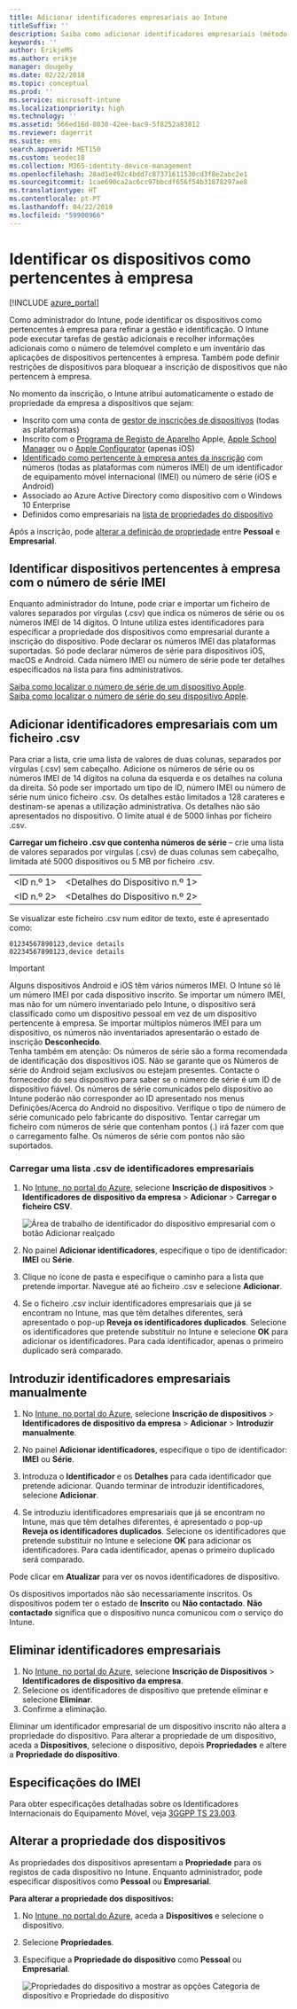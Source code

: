 ```yaml
---
title: Adicionar identificadores empresariais ao Intune
titleSuffix: ''
description: Saiba como adicionar identificadores empresariais (método de inscrição, IMEI e números de série) ao Microsoft Intune.
keywords: ''
author: ErikjeMS
ms.author: erikje
manager: dougeby
ms.date: 02/22/2018
ms.topic: conceptual
ms.prod: ''
ms.service: microsoft-intune
ms.localizationpriority: high
ms.technology: ''
ms.assetid: 566ed16d-8030-42ee-bac9-5f8252a83012
ms.reviewer: dagerrit
ms.suite: ems
search.appverid: MET150
ms.custom: seodec18
ms.collection: M365-identity-device-management
ms.openlocfilehash: 28ad1e492c4bdd7c87371611530cd3f8e2abc2e1
ms.sourcegitcommit: 1cae690ca2ac6cc97bbcdf656f54b31878297ae8
ms.translationtype: HT
ms.contentlocale: pt-PT
ms.lasthandoff: 04/22/2019
ms.locfileid: "59900966"
---
```

# <a name="identify-devices-as-corporate-owned"></a>Identificar os dispositivos como pertencentes à empresa

[!INCLUDE [azure_portal](./includes/azure_portal.md)]

Como administrador do Intune, pode identificar os dispositivos como pertencentes à empresa para refinar a gestão e identificação. O Intune pode executar tarefas de gestão adicionais e recolher informações adicionais como o número de telemóvel completo e um inventário das aplicações de dispositivos pertencentes à empresa. Também pode definir restrições de dispositivos para bloquear a inscrição de dispositivos que não pertencem à empresa.

No momento da inscrição, o Intune atribui automaticamente o estado de propriedade da empresa a dispositivos que sejam:

- Inscrito com uma conta de [gestor de inscrições de dispositivos](device-enrollment-manager-enroll.md) (todas as plataformas)
- Inscrito com o [Programa de Registo de Aparelho](device-enrollment-program-enroll-ios.md) Apple, [Apple School Manager](apple-school-manager-set-up-ios.md) ou o [Apple Configurator](apple-configurator-enroll-ios.md) (apenas iOS)
- [Identificado como pertencente à empresa antes da inscrição](#identify-corporate-owned-devices-with-imei-or-serial-number) com números (todas as plataformas com números IMEI) de um identificador de equipamento móvel internacional (IMEI) ou número de série (iOS e Android)
- Associado ao Azure Active Directory como dispositivo com o Windows 10 Enterprise
- Definidos como empresariais na [lista de propriedades do dispositivo](#change-device-ownership)

Após a inscrição, pode [alterar a definição de propriedade](#change-device-ownership) entre **Pessoal** e **Empresarial**.

## <a name="identify-corporate-owned-devices-with-imei-or-serial-number"></a>Identificar dispositivos pertencentes à empresa com o número de série IMEI

Enquanto administrador do Intune, pode criar e importar um ficheiro de valores separados por vírgulas (.csv) que indica os números de série ou os números IMEI de 14 dígitos. O Intune utiliza estes identificadores para especificar a propriedade dos dispositivos como empresarial durante a inscrição do dispositivo. Pode declarar os números IMEI das plataformas suportadas. Só pode declarar números de série para dispositivos iOS, macOS e Android. Cada número IMEI ou número de série pode ter detalhes especificados na lista para fins administrativos.

<!-- When you upload serial numbers for corporate-owned iOS devices, they must be paired with a corporate enrollment profile. Devices must then be enrolled using either Apple’s device enrollment program (DEP) or Apple Configurator to have them appear as corporate-owned. -->

[Saiba como localizar o número de série de um dispositivo Apple](https://support.apple.com/HT204308).<br>
[Saiba como localizar o número de série do seu dispositivo Apple](https://support.google.com/store/answer/3333000).

## <a name="add-corporate-identifiers-by-using-a-csv-file"></a>Adicionar identificadores empresariais com um ficheiro .csv
Para criar a lista, crie uma lista de valores de duas colunas, separados por vírgulas (.csv) sem cabeçalho. Adicione os números de série ou os números IMEI de 14 dígitos na coluna da esquerda e os detalhes na coluna da direita. Só pode ser importado um tipo de ID, número IMEI ou número de série num único ficheiro .csv. Os detalhes estão limitados a 128 carateres e destinam-se apenas a utilização administrativa. Os detalhes não são apresentados no dispositivo. O limite atual é de 5000 linhas por ficheiro .csv.

**Carregar um ficheiro .csv que contenha números de série** – crie uma lista de valores separados por vírgulas (.csv) de duas colunas sem cabeçalho, limitada até 5000 dispositivos ou 5 MB por ficheiro .csv.

|||
|-|-|
|&lt;ID n.º 1&gt;|&lt;Detalhes do Dispositivo n.º 1&gt;|
|&lt;ID n.º 2&gt;|&lt;Detalhes do Dispositivo n.º 2&gt;|

Se visualizar este ficheiro .csv num editor de texto, este é apresentado como:

```
01234567890123,device details
02234567890123,device details
```

> [!IMPORTANT]
> Alguns dispositivos Android e iOS têm vários números IMEI. O Intune só lê um número IMEI por cada dispositivo inscrito. Se importar um número IMEI, mas não for um número inventariado pelo Intune, o dispositivo será classificado como um dispositivo pessoal em vez de um dispositivo pertencente à empresa. Se importar múltiplos números IMEI para um dispositivo, os números não inventariados apresentarão o estado de inscrição **Desconhecido**.<br>
>Tenha também em atenção: Os números de série são a forma recomendada de identificação dos dispositivos iOS.
>Não se garante que os Números de série do Android sejam exclusivos ou estejam presentes. Contacte o fornecedor do seu dispositivo para saber se o número de série é um ID de dispositivo fiável.
>Os números de série comunicados pelo dispositivo ao Intune poderão não corresponder ao ID apresentado nos menus Definições/Acerca do Android no dispositivo. Verifique o tipo de número de série comunicado pelo fabricante do dispositivo.
>Tentar carregar um ficheiro com números de série que contenham pontos (.) irá fazer com que o carregamento falhe. Os números de série com pontos não são suportados.

### <a name="upload-a-csv-list-of-corporate-identifiers"></a>Carregar uma lista .csv de identificadores empresariais

1. No [Intune, no portal do Azure](https://portal.azure.com), selecione **Inscrição de dispositivos** > **Identificadores de dispositivo da empresa** > **Adicionar** > **Carregar o ficheiro CSV**.

   ![Área de trabalho de identificador do dispositivo empresarial com o botão Adicionar realçado](./media/add-corp-id.png)

2. No painel **Adicionar identificadores**, especifique o tipo de identificador: **IMEI** ou **Série**.

3. Clique no ícone de pasta e especifique o caminho para a lista que pretende importar. Navegue até ao ficheiro .csv e selecione **Adicionar**. 

4. Se o ficheiro .csv incluir identificadores empresariais que já se encontram no Intune, mas que têm detalhes diferentes, será apresentado o pop-up **Reveja os identificadores duplicados**. Selecione os identificadores que pretende substituir no Intune e selecione **OK** para adicionar os identificadores. Para cada identificador, apenas o primeiro duplicado será comparado.

## <a name="manually-enter-corporate-identifiers"></a>Introduzir identificadores empresariais manualmente

1. No [Intune, no portal do Azure](https://portal.azure.com), selecione **Inscrição de dispositivos** > **Identificadores de dispositivo da empresa** > **Adicionar** > **Introduzir manualmente**.

2. No painel **Adicionar identificadores**, especifique o tipo de identificador: **IMEI** ou **Série**.

3. Introduza o **Identificador** e os **Detalhes** para cada identificador que pretende adicionar. Quando terminar de introduzir identificadores, selecione **Adicionar**.

5. Se introduziu identificadores empresariais que já se encontram no Intune, mas que têm detalhes diferentes, é apresentado o pop-up **Reveja os identificadores duplicados**. Selecione os identificadores que pretende substituir no Intune e selecione **OK** para adicionar os identificadores. Para cada identificador, apenas o primeiro duplicado será comparado.

Pode clicar em **Atualizar** para ver os novos identificadores de dispositivo.

Os dispositivos importados não são necessariamente inscritos. Os dispositivos podem ter o estado de **Inscrito** ou **Não contactado**. **Não contactado** significa que o dispositivo nunca comunicou com o serviço do Intune.

## <a name="delete-corporate-identifiers"></a>Eliminar identificadores empresariais

1. No [Intune, no portal do Azure](https://portal.azure.com), selecione **Inscrição de Dispositivos** > **Identificadores de dispositivo da empresa**.
2. Selecione os identificadores de dispositivo que pretende eliminar e selecione **Eliminar**.
3. Confirme a eliminação.

Eliminar um identificador empresarial de um dispositivo inscrito não altera a propriedade do dispositivo. Para alterar a propriedade de um dispositivo, aceda a **Dispositivos**, selecione o dispositivo, depois **Propriedades** e altere a **Propriedade do dispositivo**.

## <a name="imei-specifications"></a>Especificações do IMEI
Para obter especificações detalhadas sobre os Identificadores Internacionais do Equipamento Móvel, veja [3GGPP TS 23.003](https://portal.3gpp.org/desktopmodules/Specifications/SpecificationDetails.aspx?specificationId=729).

## <a name="change-device-ownership"></a>Alterar a propriedade dos dispositivos

As propriedades dos dispositivos apresentam a **Propriedade** para os registos de cada dispositivo no Intune. Enquanto administrador, pode especificar dispositivos como **Pessoal** ou **Empresarial**.

**Para alterar a propriedade dos dispositivos:**
1. No [Intune, no portal do Azure](https://portal.azure.com), aceda a **Dispositivos** e selecione o dispositivo.
2. Selecione **Propriedades**.
3. Especifique a **Propriedade do dispositivo** como **Pessoal** ou **Empresarial**.

   ![Propriedades do dispositivo a mostrar as opções Categoria de dispositivo e Propriedade do dispositivo](./media/device-properties.png)
